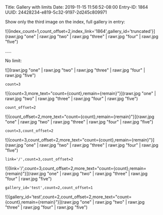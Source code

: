 Title: Gallery with limits
Date: 2019-11-15 11:56:52-08:00
Entry-ID: 1864
UUID: 24428234-e819-5c32-9197-2d245c809971

Show only the third image on the index, full gallery in entry:

![{index_count=1,count_offset=2,index_link='1864',gallery_id='truncated'}](rawr.jpg "one" | rawr.jpg "two" | rawr.jpg "three" | rawr.jpg "four" | rawr.jpg "five")

.....

No limit:

![](rawr.jpg "one" | rawr.jpg "two" | rawr.jpg "three" | rawr.jpg "four" | rawr.jpg "five")

`count=3`

![{count=3,more_text="count={count},remain={remain}"}](rawr.jpg "one" | rawr.jpg "two" | rawr.jpg "three" | rawr.jpg "four" | rawr.jpg "five")

`count_offset=2`

![{count_offset=2,more_text="count={count},remain={remain}"}](rawr.jpg "one" | rawr.jpg "two" | rawr.jpg "three" | rawr.jpg "four" | rawr.jpg "five")

`count=3,count_offset=2`

![{count=3,count_offset=2,more_text="count={count},remain={remain}"}](rawr.jpg "one" | rawr.jpg "two" | rawr.jpg "three" | rawr.jpg "four" | rawr.jpg "five")

`link='/',count=3,count_offset=2`

![{link='/',count=3,count_offset=2,more_text="count={count},remain={remain}"}](rawr.jpg "one" | rawr.jpg "two" | rawr.jpg "three" | rawr.jpg "four" | rawr.jpg "five")

`gallery_id='test',count=2,count_offset=1`

![{gallery_id='test',count=2,count_offset=2,more_text="count={count},remain={remain}"}](rawr.jpg "one" | rawr.jpg "two" | rawr.jpg "three" | rawr.jpg "four" | rawr.jpg "five")
